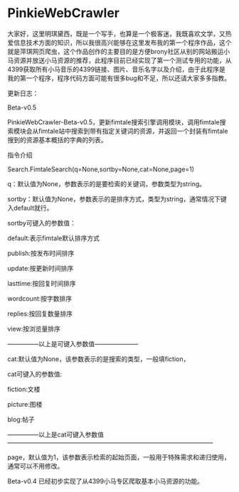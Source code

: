 # PinkieWebCrawler
大家好，这里明琪黛西，既是一个写手，也算是一个极客迷，我既喜欢文学，又热爱信息技术方面的知识，所以我很高兴能够在这里发布我的第一个程序作品，这个就是萍琪网页爬虫，这个作品创作的主要目的是方便brony社区从别的网站搬运小马资源并放送小马资源的推荐，此程序目前已经实现了第一个测试专用的功能，从4399获取所有小马音乐的4399链接、图片、音乐名字以及介绍，由于此程序是我的第一个程序，程序代码方面可能有很多bug和不足，所以还请大家多多指教。

更新日志：

Beta-v0.5

PinkieWebCrawler-Beta-v0.5，更新fimtale搜索引擎调用模块，调用fimtale搜索模块会从fimtale站中搜索到带有指定关键词的资源，并返回一个封装有fimtale搜到的资源基本概括的字典的列表。

指令介绍

Search.FimtaleSearch(q=None,sortby=None,cat=None,page=1)

q：默认值为None，参数表示的是要检索的关键词，参数类型为string。

sortby：默认值为None，参数表示的是排序方式，类型为string，通常情况下键入default就行。

sortby可键入的参数值：

default:表示fimtale默认排序方式

publish:按发布时间排序

update:按更新时间排序

lasttime:按回复时间排序

wordcount:按字数排序

replies:按回复数量排序

view:按浏览量排序

—————以上是可键入参数值———————

cat:默认值为None，该参数表示的是搜索的类型，一般填fiction，

cat可键入的参数值:

fiction:文楼

picture:图楼

blog:帖子

—————以上是cat可键入参数值—————————————————————————————————

page，默认值为1，该参数表示检索的起始页面，一般用于特殊需求和递归使用，通常可以不用修改。



Beta-v0.4
已经初步实现了从4399小马专区爬取基本小马资源的功能。
